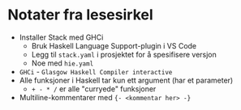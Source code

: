 # Notater fra lesesirkel

- Installer Stack med GHCi
  - Bruk Haskell Language Support-plugin i VS Code
  - Legg til `stack.yaml` i prosjektet for å spesifisere versjon
  - Noe med `hie.yaml`
- `GHCi` - `Glasgow Haskell Compiler interactive`
- Alle funksjoner i Haskell tar kun ett argument (har et parameter)
  - `+ - * /` er alle "curryede" funksjoner
- Multiline-kommentarer med `{- <kommentar her> -}`
